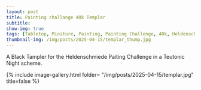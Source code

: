 ```yaml
---
layout: post
title: Painting challange 40k Templar
subtitle:
show-img: true
tags: [Tabletop, Miniture, Painting, Painting Challenge, 40k, Heldenschmiede]
thumbnail-img: /img/posts/2025-04-15/templar_thump.jpg
---
```


A Black Tampler for the Heldenschmiede Paiting Challenge in a Teutonic Night scheme.

{% include image-gallery.html folder= "/img/posts/2025-04-15/templar.jpg" title=false %}
